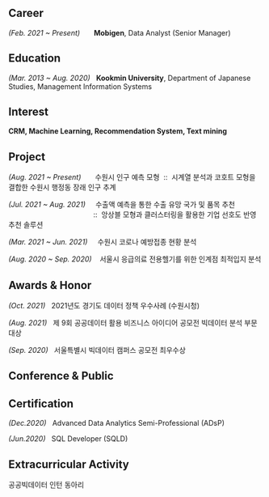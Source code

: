 ## Career

*(Feb. 2021 ~ Present)*&nbsp;&nbsp;&nbsp;&nbsp;&nbsp;&nbsp;&nbsp;**Mobigen**, Data Analyst (Senior Manager)



## Education

*(Mar. 2013 ~ Aug. 2020)*&nbsp;&nbsp;&nbsp;**Kookmin University**, Department of Japanese Studies, Management Information Systems



## Interest

**CRM, Machine Learning, Recommendation System, Text mining**



## Project

*(Aug. 2021 ~ Present)*&nbsp;&nbsp;&nbsp;&nbsp;&nbsp;&nbsp;&nbsp;수원시 인구 예측 모형&nbsp;&nbsp;::&nbsp;&nbsp;시계열 분석과 코호트 모형을 결합한 수원시 행정동 장래 인구 추계

*(Jul. 2021 ~ Aug. 2021)*&nbsp;&nbsp;&nbsp;&nbsp;&nbsp;수출액 예측을 통한 수출 유망 국가 및 품목 추천 <br>
　　　　　　　　　　　　::&nbsp;&nbsp;앙상블 모형과 클러스터링을 활용한 기업 선호도 반영 추천 솔루션

*(Mar. 2021 ~ Jun. 2021)*&nbsp;&nbsp;&nbsp;&nbsp;&nbsp;수원시 코로나 예방접종 현황 분석 

*(Aug. 2020 ~ Sep. 2020)*&nbsp;&nbsp;&nbsp;&nbsp;서울시 응급의료 전용헬기를 위한 인계점 최적입지 분석



## Awards & Honor

*(Oct. 2021)*&nbsp;&nbsp;&nbsp;2021년도 경기도 데이터 정책 우수사례 (수원시청)

*(Aug. 2021)*&nbsp;&nbsp;&nbsp;제 9회 공공데이터 활용 비즈니스 아이디어 공모전 빅데이터 분석 부문 대상

*(Sep. 2020)*&nbsp;&nbsp;&nbsp;서울특별시 빅데이터 캠퍼스 공모전 최우수상

## Conference & Public

## Certification

*(Dec.2020)*&nbsp;&nbsp;&nbsp;Advanced Data Analytics Semi-Professional (ADsP)

*(Jun.2020)*&nbsp;&nbsp;&nbsp;SQL Developer (SQLD)



## Extracurricular Activity
공공빅데이터 인턴
동아리
